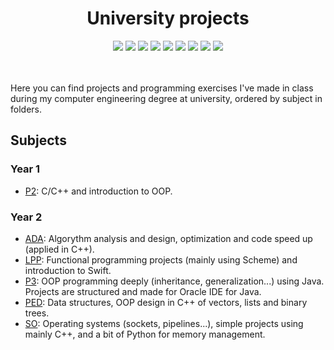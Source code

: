 <div align="center">
  <h1 align="center">University projects</h1>
  <img src="https://img.shields.io/badge/Bash-5.2-black?logo=gnu-bash&logoColor=white"/>
  <img src="https://img.shields.io/badge/C-99-gray?logo=c&logoColor=white"/>
  <img src="https://img.shields.io/badge/C++-17-blue?logo=cplusplus&logoColor=white"/>
  <img src="https://img.shields.io/badge/C%23-12-239120?logo=csharp&logoColor=white"/>
  <img src="https://img.shields.io/badge/Java-17-orange?logo=java&logoColor=white"/>
  <img src="https://img.shields.io/badge/Python-3.12-blue?logo=python&logoColor=white"/>
  <img src="https://img.shields.io/badge/Racket-9.9.1-red?logo=racket&logoColor=white"/>
  <img src="https://img.shields.io/badge/Shell-CLI-black?logo=gnu-bash&logoColor=white"/>
  <img src="https://img.shields.io/badge/Swift-5.10-orange?logo=swift&logoColor=white"/>
</div>
<br></br>

Here you can find projects and programming exercises I've made in class during my computer engineering degree at university, ordered by subject in folders.

## Subjects

### Year 1
- [P2](./P2): C/C++ and introduction to OOP.

### Year 2
- [ADA](./ADA): Algorythm analysis and design, optimization and code speed up (applied in C++).
- [LPP](./LPP): Functional programming projects (mainly using Scheme) and introduction to Swift.
- [P3](./P3): OOP programming deeply (inheritance, generalization...) using Java. Projects are structured and made for Oracle IDE for Java.
- [PED](./PED): Data structures, OOP design in C++ of vectors, lists and binary trees.
- [SO](./SO): Operating systems (sockets, pipelines...), simple projects using mainly C++, and a bit of Python for memory management.
